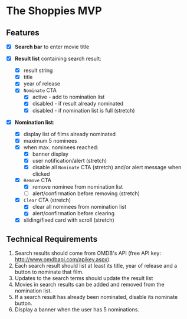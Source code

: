 # The Shoppies MVP

## Features

- [x] **Search bar** to enter movie title

- [x] **Result list** containing search result:

  - [x] result string
  - [x] title
  - [x] year of release
  - [x] `Nominate` CTA
    - [x] active - add to nomination list
    - [x] disabled - if result already nominated
    - [x] disabled - if nomination list is full (stretch)

- [x] **Nomination list**:
  - [x] display list of films already nominated
  - [x] maximum 5 nominees
  - [x] when max. nominees reached:
    - [x] banner display
    - [x] user notification/alert (stretch)
    - [x] disable all `Nominate` CTA (stretch) and/or alert message when clicked
  - [x] `Remove` CTA
    - [x] remove nominee from nomination list
    - [ ] alert/confirmation before removing (stretch)
  - [x] `Clear` CTA (stretch)
    - [x] clear all nominees from nomination list
    - [x] alert/confirmation before clearing
  - [x] sliding/fixed card with scroll (stretch)

## Technical Requirements

1. Search results should come from OMDB's API (free API key: http://www.omdbapi.com/apikey.aspx).
2. Each search result should list at least its title, year of release and a button to nominate that film.
3. Updates to the search terms should update the result list
4. Movies in search results can be added and removed from the nomination list.
5. If a search result has already been nominated, disable its nominate button.
6. Display a banner when the user has 5 nominations.
